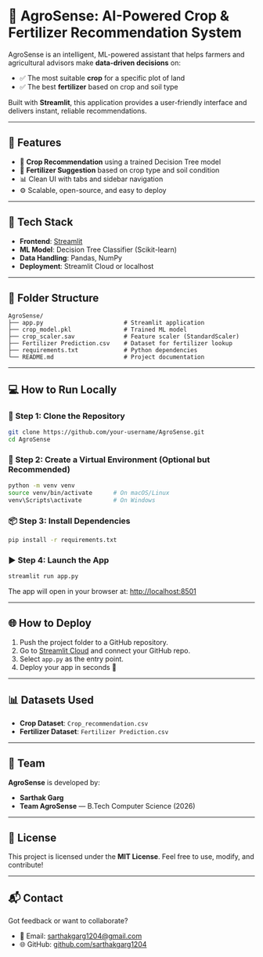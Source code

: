 
# 🌾 AgroSense: AI-Powered Crop & Fertilizer Recommendation System

AgroSense is an intelligent, ML-powered assistant that helps farmers and agricultural advisors make **data-driven decisions** on:

- ✅ The most suitable **crop** for a specific plot of land
- ✅ The best **fertilizer** based on crop and soil type

Built with **Streamlit**, this application provides a user-friendly interface and delivers instant, reliable recommendations.

---

## 🚀 Features

- 🌱 **Crop Recommendation** using a trained Decision Tree model
- 💊 **Fertilizer Suggestion** based on crop type and soil condition
- 📊 Clean UI with tabs and sidebar navigation
- ⚙️ Scalable, open-source, and easy to deploy

---

## 🧪 Tech Stack

- **Frontend**: [Streamlit](https://streamlit.io)
- **ML Model**: Decision Tree Classifier (Scikit-learn)
- **Data Handling**: Pandas, NumPy
- **Deployment**: Streamlit Cloud or localhost

---

## 📁 Folder Structure

```
AgroSense/
├── app.py                       # Streamlit application
├── crop_model.pkl               # Trained ML model
├── crop_scaler.sav              # Feature scaler (StandardScaler)
├── Fertilizer Prediction.csv    # Dataset for fertilizer lookup
├── requirements.txt             # Python dependencies
└── README.md                    # Project documentation
```

---

## 💻 How to Run Locally

### 🔧 Step 1: Clone the Repository

```bash
git clone https://github.com/your-username/AgroSense.git
cd AgroSense
```

### 🐍 Step 2: Create a Virtual Environment (Optional but Recommended)

```bash
python -m venv venv
source venv/bin/activate      # On macOS/Linux
venv\Scripts\activate         # On Windows
```

### 📦 Step 3: Install Dependencies

```bash
pip install -r requirements.txt
```

### ▶️ Step 4: Launch the App

```bash
streamlit run app.py
```

The app will open in your browser at:
[http://localhost:8501](http://localhost:8501)

---

## 🌐 How to Deploy

1. Push the project folder to a GitHub repository.
2. Go to [Streamlit Cloud](https://share.streamlit.io) and connect your GitHub repo.
3. Select `app.py` as the entry point.
4. Deploy your app in seconds 🚀

---

## 📊 Datasets Used

- **Crop Dataset**: `Crop_recommendation.csv`
- **Fertilizer Dataset**: `Fertilizer Prediction.csv`

---

## 👥 Team

**AgroSense** is developed by:
- **Sarthak Garg**
- **Team AgroSense** — B.Tech Computer Science (2026)

---

## 📌 License

This project is licensed under the **MIT License**.
Feel free to use, modify, and contribute!

---

## 📬 Contact

Got feedback or want to collaborate?

- 📧 Email: [sarthakgarg1204@gmail.com](mailto:sarthakgarg1204@gmail.com)
- 🌐 GitHub: [github.com/sarthakgarg1204](https://github.com/sarthakgarg1204)
